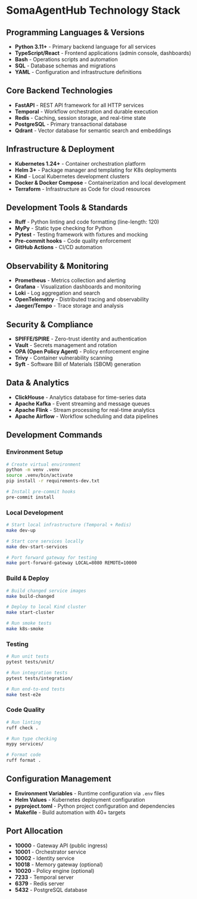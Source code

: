 # SomaAgentHub Technology Stack

## Programming Languages & Versions
- **Python 3.11+** - Primary backend language for all services
- **TypeScript/React** - Frontend applications (admin console, dashboards)
- **Bash** - Operations scripts and automation
- **SQL** - Database schemas and migrations
- **YAML** - Configuration and infrastructure definitions

## Core Backend Technologies
- **FastAPI** - REST API framework for all HTTP services
- **Temporal** - Workflow orchestration and durable execution
- **Redis** - Caching, session storage, and real-time state
- **PostgreSQL** - Primary transactional database
- **Qdrant** - Vector database for semantic search and embeddings

## Infrastructure & Deployment
- **Kubernetes 1.24+** - Container orchestration platform
- **Helm 3+** - Package manager and templating for K8s deployments
- **Kind** - Local Kubernetes development clusters
- **Docker & Docker Compose** - Containerization and local development
- **Terraform** - Infrastructure as Code for cloud resources

## Development Tools & Standards
- **Ruff** - Python linting and code formatting (line-length: 120)
- **MyPy** - Static type checking for Python
- **Pytest** - Testing framework with fixtures and mocking
- **Pre-commit hooks** - Code quality enforcement
- **GitHub Actions** - CI/CD automation

## Observability & Monitoring
- **Prometheus** - Metrics collection and alerting
- **Grafana** - Visualization dashboards and monitoring
- **Loki** - Log aggregation and search
- **OpenTelemetry** - Distributed tracing and observability
- **Jaeger/Tempo** - Trace storage and analysis

## Security & Compliance
- **SPIFFE/SPIRE** - Zero-trust identity and authentication
- **Vault** - Secrets management and rotation
- **OPA (Open Policy Agent)** - Policy enforcement engine
- **Trivy** - Container vulnerability scanning
- **Syft** - Software Bill of Materials (SBOM) generation

## Data & Analytics
- **ClickHouse** - Analytics database for time-series data
- **Apache Kafka** - Event streaming and message queues
- **Apache Flink** - Stream processing for real-time analytics
- **Apache Airflow** - Workflow scheduling and data pipelines

## Development Commands

### Environment Setup
```bash
# Create virtual environment
python -m venv .venv
source .venv/bin/activate
pip install -r requirements-dev.txt

# Install pre-commit hooks
pre-commit install
```

### Local Development
```bash
# Start local infrastructure (Temporal + Redis)
make dev-up

# Start core services locally
make dev-start-services

# Port forward gateway for testing
make port-forward-gateway LOCAL=8080 REMOTE=10000
```

### Build & Deploy
```bash
# Build changed service images
make build-changed

# Deploy to local Kind cluster
make start-cluster

# Run smoke tests
make k8s-smoke
```

### Testing
```bash
# Run unit tests
pytest tests/unit/

# Run integration tests
pytest tests/integration/

# Run end-to-end tests
make test-e2e
```

### Code Quality
```bash
# Run linting
ruff check .

# Run type checking
mypy services/

# Format code
ruff format .
```

## Configuration Management
- **Environment Variables** - Runtime configuration via `.env` files
- **Helm Values** - Kubernetes deployment configuration
- **pyproject.toml** - Python project configuration and dependencies
- **Makefile** - Build automation with 40+ targets

## Port Allocation
- **10000** - Gateway API (public ingress)
- **10001** - Orchestrator service
- **10002** - Identity service
- **10018** - Memory gateway (optional)
- **10020** - Policy engine (optional)
- **7233** - Temporal server
- **6379** - Redis server
- **5432** - PostgreSQL database